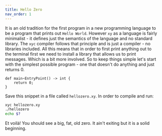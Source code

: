 ```yaml
---
title: Hello Zero
nav_order: 1
---
```


It is an old tradition for the first program in a new programming language to
be a program that prints out `Hello World`. However `xy` as a language is fairly
minimalist - it defines just the semantics of the language and no standard library.
The `xyc` compiler follows that principle and is just a compiler - no libraries
included. All this means that in order to first print anything out to the
terminal first we need to install a library that allows us to print messages.
Which is a bit more involved. So to keep things simple let's start with the
simplest possible program - one that doesn't do anything and just returns 0.

```xy
def main~EntryPoint() -> int {
    return 0;
}
```

Save this snippet in a file called `hellozero.xy`. In order to compile and run:

```bash
xyc hellozero.xy
./hellozero
echo $?
```

Et voilà! You should see a big, fat, old zero. It ain't exiting but it is a solid
beginning.